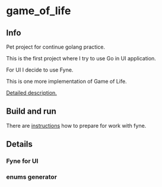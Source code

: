 # game_of_life

## Info

Pet project for continue golang practice.

This is the first project where I try to use Go in UI application.

For UI I decide to use Fyne.

This is one more implementation of Game of Life.

[Detailed description.](https://en.wikipedia.org/wiki/Conway%27s_Game_of_Life)

## Build and run

There are [instructions](https://docs.fyne.io/started/) how to prepare for work with fyne.

## Details

### Fyne for UI

### enums generator